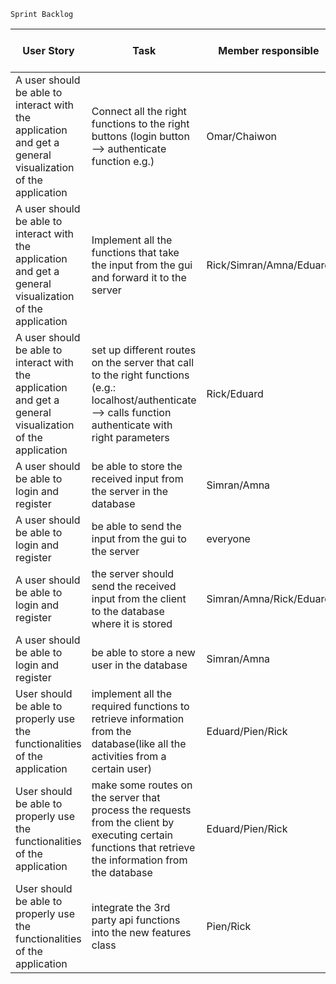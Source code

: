 `Sprint Backlog`


| User Story  | Task  | Member responsible  | Estimated effort in hours/person   | Prioriy(A-E)
|---|---|---|---|---|
| A user should be able to interact with the application and get a general visualization of the application |  Connect all the right functions to the right buttons (login button --> authenticate function e.g.)| Omar/Chaiwon  | 7  | A  |
| A user should be able to interact with the application and get a general visualization of the application |  Implement all the functions that take the input from the gui and forward it to the server| Rick/Simran/Amna/Eduard  | 20  | A  |
| A user should be able to interact with the application and get a general visualization of the application |  set up different routes on the server that call to the right functions (e.g.: localhost/authenticate --> calls function authenticate with right parameters| Rick/Eduard  | 5  | A  |
| A user should be able to login and register  |  be able to store the received input from the server in the database|  Simran/Amna | 10  |  A |
| A user should be able to login and register  |  be able to send the input from the gui to the server |  everyone | 10  |  A |
| A user should be able to login and register  |  the server should send the received input from the client to the database where it is stored |  Simran/Amna/Rick/Eduard | 7  |  A |
| A user should be able to login and register  |  be able to store a new user in the database |  Simran/Amna | 5  |  A |
| User should be able to properly use the functionalities of the application  | implement all the required functions to retrieve information from the database(like all the activities from a certain user)| Eduard/Pien/Rick  |  15 |  A |   
| User should be able to properly use the functionalities of the application  | make some routes on the server that process the requests from the client by executing certain functions that retrieve the information from the database| Eduard/Pien/Rick  |  10 |  A |   
| User should be able to properly use the functionalities of the application  | integrate the 3rd party api functions into the new features class| Pien/Rick  | 4  |  B |   
